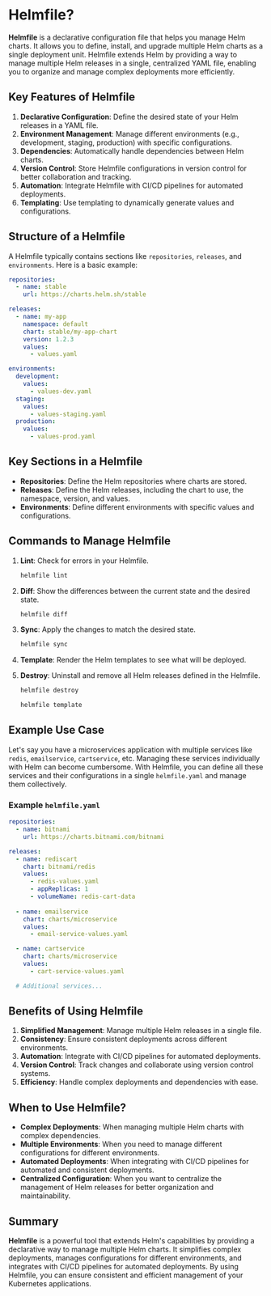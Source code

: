 # Helmfile?

**Helmfile** is a declarative configuration file that helps you manage Helm charts. It allows you to define, install, and upgrade multiple Helm charts as a single deployment unit. Helmfile extends Helm by providing a way to manage multiple Helm releases in a single, centralized YAML file, enabling you to organize and manage complex deployments more efficiently.

## Key Features of Helmfile

1. **Declarative Configuration**: Define the desired state of your Helm releases in a YAML file.
2. **Environment Management**: Manage different environments (e.g., development, staging, production) with specific configurations.
3. **Dependencies**: Automatically handle dependencies between Helm charts.
4. **Version Control**: Store Helmfile configurations in version control for better collaboration and tracking.
5. **Automation**: Integrate Helmfile with CI/CD pipelines for automated deployments.
6. **Templating**: Use templating to dynamically generate values and configurations.

## Structure of a Helmfile

A Helmfile typically contains sections like `repositories`, `releases`, and `environments`. Here is a basic example:

```yaml
repositories:
  - name: stable
    url: https://charts.helm.sh/stable

releases:
  - name: my-app
    namespace: default
    chart: stable/my-app-chart
    version: 1.2.3
    values:
      - values.yaml

environments:
  development:
    values:
      - values-dev.yaml
  staging:
    values:
      - values-staging.yaml
  production:
    values:
      - values-prod.yaml
```

## Key Sections in a Helmfile

- **Repositories**: Define the Helm repositories where charts are stored.
- **Releases**: Define the Helm releases, including the chart to use, the namespace, version, and values.
- **Environments**: Define different environments with specific values and configurations.

## Commands to Manage Helmfile

1. **Lint**: Check for errors in your Helmfile.

   ```sh
   helmfile lint
   ```

2. **Diff**: Show the differences between the current state and the desired state.

   ```sh
   helmfile diff
   ```

3. **Sync**: Apply the changes to match the desired state.

   ```sh
   helmfile sync
   ```

4. **Template**: Render the Helm templates to see what will be deployed.

5. **Destroy**: Uninstall and remove all Helm releases defined in the Helmfile.

    ```sh
    helmfile destroy
    ```

   ```sh
   helmfile template
   ```

## Example Use Case

Let's say you have a microservices application with multiple services like `redis`, `emailservice`, `cartservice`, etc. Managing these services individually with Helm can become cumbersome. With Helmfile, you can define all these services and their configurations in a single `helmfile.yaml` and manage them collectively.

### Example `helmfile.yaml`

```yaml
repositories:
  - name: bitnami
    url: https://charts.bitnami.com/bitnami

releases:
  - name: rediscart
    chart: bitnami/redis
    values:
      - redis-values.yaml
      - appReplicas: 1
      - volumeName: redis-cart-data
  
  - name: emailservice
    chart: charts/microservice
    values:
      - email-service-values.yaml

  - name: cartservice
    chart: charts/microservice
    values:
      - cart-service-values.yaml

  # Additional services...
```

## Benefits of Using Helmfile

1. **Simplified Management**: Manage multiple Helm releases in a single file.
2. **Consistency**: Ensure consistent deployments across different environments.
3. **Automation**: Integrate with CI/CD pipelines for automated deployments.
4. **Version Control**: Track changes and collaborate using version control systems.
5. **Efficiency**: Handle complex deployments and dependencies with ease.

## When to Use Helmfile?

- **Complex Deployments**: When managing multiple Helm charts with complex dependencies.
- **Multiple Environments**: When you need to manage different configurations for different environments.
- **Automated Deployments**: When integrating with CI/CD pipelines for automated and consistent deployments.
- **Centralized Configuration**: When you want to centralize the management of Helm releases for better organization and maintainability.

## Summary

**Helmfile** is a powerful tool that extends Helm's capabilities by providing a declarative way to manage multiple Helm charts. It simplifies complex deployments, manages configurations for different environments, and integrates with CI/CD pipelines for automated deployments. By using Helmfile, you can ensure consistent and efficient management of your Kubernetes applications.
